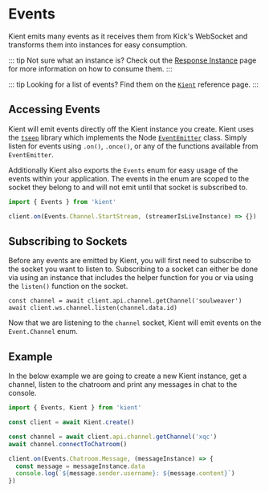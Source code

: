 # Events

Kient emits many events as it receives them from Kick's WebSocket and transforms them into instances for easy consumption.

::: tip
Not sure what an instance is? Check out the [Response Instance](./response-instance.md) page for more information on how to consume them.
:::

::: tip
Looking for a list of events? Find them on the [`Kient`](../reference/kient.md#events) reference page.
:::

## Accessing Events

Kient will emit events directly off the Kient instance you create. Kient uses the [`tseep`](https://github.com/Morglod/tseep) library which implements the Node [`EventEmitter`](https://nodejs.org/api/events.html#class-eventemitter) class. Simply listen for events using `.on()`, `.once()`, or any of the functions available from `EventEmitter`.

Additionally Kient also exports the `Events` enum for easy usage of the events within your application. The events in the enum are scoped to the socket they belong to and will not emit until that socket is subscribed to.

```ts
import { Events } from 'kient'

client.on(Events.Channel.StartStream, (streamerIsLiveInstance) => {})
```

## Subscribing to Sockets

Before any events are emitted by Kient, you will first need to subscribe to the socket you want to listen to. Subscribing to a socket can either be done via using an instance that includes the helper function for you or via using the `listen()` function on the socket.

```ts{2}
const channel = await client.api.channel.getChannel('soulweaver')
await client.ws.channel.listen(channel.data.id)
```

Now that we are listening to the `channel` socket, Kient will emit events on the `Event.Channel` enum.

## Example

In the below example we are going to create a new Kient instance, get a channel, listen to the chatroom and print any messages in chat to the console.

```ts
import { Events, Kient } from 'kient'

const client = await Kient.create()

const channel = await client.api.channel.getChannel('xqc')
await channel.connectToChatroom()

client.on(Events.Chatroom.Message, (messageInstance) => {
  const message = messageInstance.data
  console.log(`${message.sender.username}: ${message.content}`)
})
```
